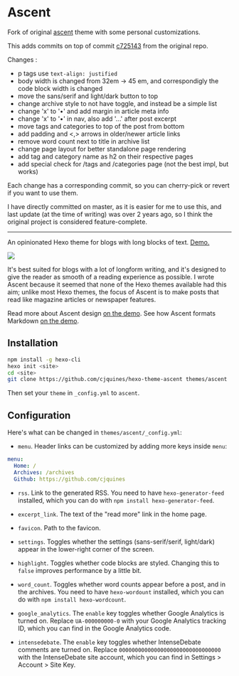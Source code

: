 # Ascent

Fork of original [ascent](https://github.com/cjquines/hexo-theme-ascent) theme with some personal customizations.

This adds commits on top of commit [c725143](https://github.com/cjquines/hexo-theme-ascent/commit/c725143fcdafa86737a3a3dd13826034efc57ef3) from the original repo.

Changes :

- p tags use `text-align: justified`
- body width is changed from 32em -> 45 em, and correspondigly the code block width is changed
- move the sans/serif and light/dark button to top
- change archive style to not have toggle, and instead be a simple list
- change 'x' to '•' and add margin in article meta info
- change 'x' to '•' in nav, also add '...' after post excerpt
- move tags and categories to top of the post from bottom
- add padding and <,> arrows in older/newer article links
- remove word count next to title in archive list
- change page layout for better standalone page rendering
- add tag and category name as h2 on their respective pages
- add special check for /tags and /categories page (not the best impl, but works)

Each change has a corresponding commit, so you can cherry-pick or revert if you want to use them.

I have directly committed on master, as it is easier for me to use this, and last update (at the time of writing) was over 2 years ago, so I think the original project is considered feature-complete.

---

An opinionated Hexo theme for blogs with long blocks of text. [Demo.](https://cjquines.github.io/hexo-theme-ascent/)

[![](sample.png)](https://cjquines.github.io/hexo-theme-ascent/)

It's best suited for blogs with a lot of longform writing, and it's designed to give the reader as smooth of a reading experience as possible. I wrote Ascent because it seemed that none of the Hexo themes available had this aim; unlike most Hexo themes, the focus of Ascent is to make posts that read like magazine articles or newspaper features.

Read more about Ascent design [on the demo](https://cjquines.github.io/hexo-theme-ascent/2020/05/18/Ascent/). See how Ascent formats Markdown [on the demo](https://cjquines.github.io/hexo-theme-ascent/2020/05/18/Demo/).

## Installation

```bash
npm install -g hexo-cli
hexo init <site>
cd <site>
git clone https://github.com/cjquines/hexo-theme-ascent themes/ascent
```

Then set your `theme` in `_config.yml` to `ascent`.

## Configuration

Here's what can be changed in `themes/ascent/_config.yml`:

* `menu`. Header links can be customized by adding more keys inside `menu`:

```yaml
menu:
  Home: /
  Archives: /archives
  Github: https://github.com/cjquines
```

* `rss`. Link to the generated RSS. You need to have `hexo-generator-feed` installed, which you can do with `npm install hexo-generator-feed`.

* `excerpt_link`. The text of the "read more" link in the home page.

* `favicon`. Path to the favicon.

* `settings`. Toggles whether the settings (sans-serif/serif, light/dark) appear in the lower-right corner of the screen.

* `highlight`. Toggles whether code blocks are styled. Changing this to `false` improves performance by a little bit.

* `word_count`. Toggles whether word counts appear before a post, and in the archives. You need to have `hexo-wordount` installed, which you can do with `npm install hexo-wordcount`.

* `google_analytics`. The `enable` key toggles whether Google Analytics is turned on. Replace `UA-000000000-0` with your Google Analytics tracking ID, which you can find in the Google Analytics code.

* `intensedebate`. The `enable` key toggles whether IntenseDebate comments are turned on. Replace `00000000000000000000000000000000` with the IntenseDebate site account, which you can find in Settings > Account > Site Key.
